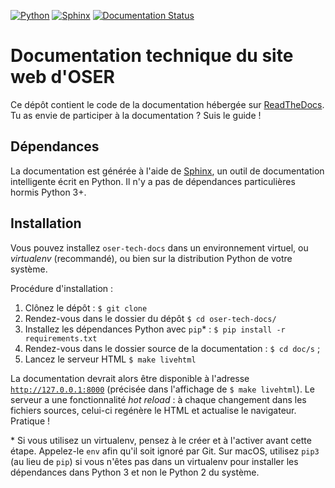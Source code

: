 [![Python](https://img.shields.io/badge/python-3.6-blue.svg)](https://docs.python.org/3/)
[![Sphinx](https://img.shields.io/badge/sphinx-1.7-blue.svg)](https://www.djangoproject.com)
[![Documentation Status](https://readthedocs.org/projects/oser-tech-docs/badge/?version=latest)](http://oser-tech-docs.readthedocs.io/fr/latest/?badge=latest)

# Documentation technique du site web d'OSER

Ce dépôt contient le code de la documentation hébergée sur [ReadTheDocs](http://oser-tech-docs.readthedocs.io/fr/latest/). Tu as envie de participer à la documentation ? Suis le guide !

## Dépendances

La documentation est générée à l'aide de [Sphinx](http://www.sphinx-doc.org/en/master/), un outil de documentation intelligente écrit en Python. Il n'y a pas de dépendances particulières hormis Python 3+.

## Installation

Vous pouvez installez `oser-tech-docs` dans un environnement virtuel, ou _virtualenv_ (recommandé), ou bien sur la distribution Python de votre système.

Procédure d'installation :

1. Clônez le dépôt : `$ git clone`
2. Rendez-vous dans le dossier du dépôt `$ cd oser-tech-docs/`
3. Installez les dépendances Python avec `pip`\* : `$ pip install -r requirements.txt`
4. Rendez-vous dans le dossier source de la documentation : `$ cd doc/s` ;
4. Lancez le serveur HTML `$ make livehtml`

La documentation devrait alors être disponible à l'adresse [`http://127.0.0.1:8000`](http://127.0.0.1:8000) (précisée dans l'affichage de `$ make livehtml`). Le serveur a une fonctionnalité *hot reload* : à chaque changement dans les fichiers sources, celui-ci regénère le HTML et actualise le navigateur. Pratique !

\* Si vous utilisez un virtualenv, pensez à le créer et à l'activer avant cette étape. Appelez-le `env` afin qu'il soit ignoré par Git. Sur macOS, utilisez `pip3` (au lieu de `pip`) si vous n'êtes pas dans un virtualenv pour installer les dépendances dans Python 3 et non le Python 2 du système.
